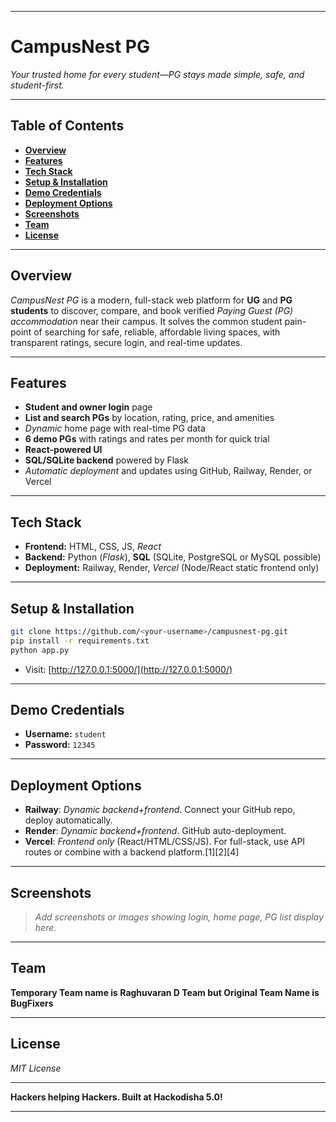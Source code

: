 ***

# **CampusNest PG**

*Your trusted home for every student—PG stays made simple, safe, and student-first.*

***

## **Table of Contents**

- [**Overview**](#overview)
- [**Features**](#features)
- [**Tech Stack**](#tech-stack)
- [**Setup & Installation**](#setup--installation)
- [**Demo Credentials**](#demo-credentials)
- [**Deployment Options**](#deployment-options)
- [**Screenshots**](#screenshots)
- [**Team**](#team)
- [**License**](#license)

***

## **Overview**

*CampusNest PG* is a modern, full-stack web platform for **UG** and **PG students** to discover, compare, and book verified *Paying Guest (PG) accommodation* near their campus. It solves the common student pain-point of searching for safe, reliable, affordable living spaces, with transparent ratings, secure login, and real-time updates.

***

## **Features**

- **Student and owner login** page
- **List and search PGs** by location, rating, price, and amenities
- *Dynamic* home page with real-time PG data
- **6 demo PGs** with ratings and rates per month for quick trial
- **React-powered UI**
- **SQL/SQLite backend** powered by Flask
- *Automatic deployment* and updates using GitHub, Railway, Render, or Vercel

***

## **Tech Stack**

- **Frontend:** HTML, CSS, JS, *React*
- **Backend:** Python (*Flask*), **SQL** (SQLite, PostgreSQL or MySQL possible)
- **Deployment:** Railway, Render, *Vercel* (Node/React static frontend only)

***

## **Setup & Installation**

```bash
git clone https://github.com/<your-username>/campusnest-pg.git
pip install -r requirements.txt
python app.py
```
- Visit: [http://127.0.0.1:5000/](http://127.0.0.1:5000/)

***

## **Demo Credentials**

- **Username:** `student`
- **Password:** `12345`

***

## **Deployment Options**

- **Railway**: *Dynamic backend+frontend*. Connect your GitHub repo, deploy automatically.
- **Render**: *Dynamic backend+frontend*. GitHub auto-deployment.
- **Vercel**: *Frontend only* (React/HTML/CSS/JS). For full-stack, use API routes or combine with a backend platform.[1][2][4]

***

## **Screenshots**

> _Add screenshots or images showing login, home page, PG list display here._

***

## **Team**

**Temporary Team name is Raghuvaran D Team but Original Team Name is BugFixers**

***

## **License**

*MIT License*

***

**Hackers helping Hackers. Built at Hackodisha 5.0!**

***

